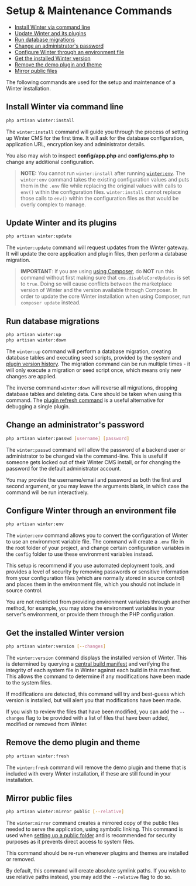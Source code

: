 # Setup & Maintenance Commands

- [Install Winter via command line](#winter-install)
- [Update Winter and its plugins](#winter-update)
- [Run database migrations](#winter-up)
- [Change an administrator's password](#winter-passwd)
- [Configure Winter through an environment file](#winter-env)
- [Get the installed Winter version](#winter-version)
- [Remove the demo plugin and theme](#winter-fresh)
- [Mirror public files](#winter-mirror)

The following commands are used for the setup and maintenance of a Winter installation.

<a name="winter-install"></a>
## Install Winter via command line

```bash
php artisan winter:install
```

The `winter:install` command will guide you through the process of setting up Winter CMS for the first time. It will ask for the database configuration, application URL, encryption key and administrator details.

You also may wish to inspect **config/app.php** and **config/cms.php** to change any additional configuration.

> **NOTE:** You cannot run `winter:install` after running [`winter:env`](#winter-env). The `winter:env` command takes the existing configuration values and puts them in the `.env` file while replacing the original values with calls to `env()` within the configuration files. `winter:install` cannot replace those calls to `env()` within the configuration files as that would be overly complex to manage.

<a name="winter-update"></a>
## Update Winter and its plugins

```bash
php artisan winter:update
```

The `winter:update` command will request updates from the Winter gateway. It will update the core application and plugin files, then perform a database migration.

> **IMPORTANT**: If you are using [using Composer](../help/using-composer), do **NOT** run this command without first making sure that `cms.disableCoreUpdates` is set to `true`. Doing so will cause conflicts between the marketplace version of Winter and the version available through Composer. In order to update the core Winter installation when using Composer, run `composer update` instead.

<a name="winter-up"></a>
## Run database migrations

```bash
php artisan winter:up
php artisan winter:down
```

The `winter:up` command will perform a database migration, creating database tables and executing seed scripts, provided by the system and [plugin version history](../plugin/updates). The migration command can be run multiple times - it will only execute a migration or seed script once, which means only new changes are applied.

The inverse command `winter:down` will reverse all migrations, dropping database tables and deleting data. Care should be taken when using this command. The [plugin refresh command](../console/plugin-management#plugin-refresh) is a useful alternative for debugging a single plugin.

<a name="winter-passwd"></a>
## Change an administrator's password

```bash
php artisan winter:passwd [username] [password]
```

The `winter:passwd` command will allow the password of a backend user or administrator to be changed via the command-line. This is useful if someone gets locked out of their Winter CMS install, or for changing the password for the default administrator account.

You may provide the username/email and password as both the first and second argument, or you may leave the arguments blank, in which case the command will be run interactively.

<a name="winter-env"></a>
## Configure Winter through an environment file

```bash
php artisan winter:env
```

The `winter:env` command allows you to convert the configuration of Winter to use an environment variable file. The command will create a `.env` file in the root folder of your project, and change certain configuration variables in the `config` folder to use these environment variables instead.

This setup is recommend if you use automated deployment tools, and provides a level of security by removing passwords or sensitive information from your configuration files (which are normally stored in source control) and places them in the environment file, which you should not include in source control.

You are not restricted from providing environment variables through another method, for example, you may store the environment variables in your server's environment, or provide them through the PHP configuration.

<a name="winter-version"></a>
## Get the installed Winter version

```bash
php artisan winter:version [--changes]
```

The `winter:version` command displays the installed version of Winter. This is determined by querying a [central build manifest](https://github.com/wintercms/meta/blob/master/manifest/builds.json) and verifying the integrity of each system file in Winter against each build in this manifest. This allows the command to determine if any modifications have been made to the system files.

If modifications are detected, this command will try and best-guess which version is installed, but will alert you that modifications have been made.

If you wish to review the files that have been modified, you can add the `--changes` flag to be provided with a list of files that have been added, modified or removed from Winter.

<a name="winter-fresh"></a>
## Remove the demo plugin and theme

```bash
php artisan winter:fresh
```

The `winter:fresh` command will remove the demo plugin and theme that is included with every Winter installation, if these are still found in your installation.

<a name="winter-mirror"></a>
## Mirror public files

```bash
php artisan winter:mirror public [--relative]
```

The `winter:mirror` command creates a mirrored copy of the public files needed to serve the application, using symbolic linking. This command is used when [setting up a public folder](../setup/configuration#public-folder) and is recommended for security purposes as it prevents direct access to system files.

This command should be re-run whenever plugins and themes are installed or removed.

By default, this command will create absolute symlink paths. If you wish to use relative paths instead, you may add the `--relative` flag to do so.
